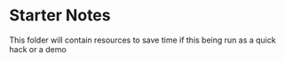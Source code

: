 # Starter Notes

This folder will contain resources to save time if this being run as a quick hack or a demo
